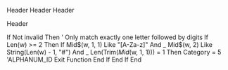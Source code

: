 
Header
 Header
 Header

 Header
 
 
 
 
If Not invalid Then
    ' Only match exactly one letter followed by digits
    If Len(w) >= 2 Then
        If Mid$(w, 1, 1) Like "[A-Za-z]" And _
           Mid$(w, 2) Like String(Len(w) - 1, "#") And _
           Len(Trim$(Mid$(w, 1, 1))) = 1 Then
            Category = 5 'ALPHANUM_ID
            Exit Function
        End If
    End If
End 
